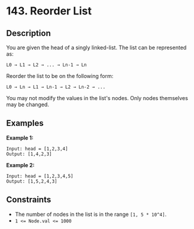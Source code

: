# 143. Reorder List

## Description

You are given the head of a singly linked-list. The list can be represented as:

`L0 → L1 → L2 → ... → Ln-1 → Ln`

Reorder the list to be on the following form:

`L0 → Ln → L1 → Ln-1 → L2 → Ln-2 → ...`

You may not modify the values in the list's nodes. Only nodes themselves may be changed.

## Examples

**Example 1:**
```
Input: head = [1,2,3,4]
Output: [1,4,2,3]
```

**Example 2:**
```
Input: head = [1,2,3,4,5]
Output: [1,5,2,4,3]
```

## Constraints

- The number of nodes in the list is in the range `[1, 5 * 10^4]`.
- `1 <= Node.val <= 1000`
